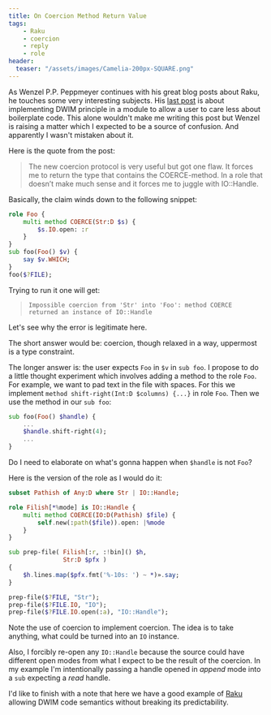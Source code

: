 ```yaml
---
title: On Coercion Method Return Value
tags:
    - Raku
    - coercion
    - reply
    - role
header:
  teaser: "/assets/images/Camelia-200px-SQUARE.png"
---
```

As Wenzel P.P. Peppmeyer continues with his great blog posts about Raku, he
touches some very interesting subjects. His [last
post](https://gfldex.wordpress.com/2020/12/25/coercive-files/) is about
implementing DWIM principle in a module to allow a user to care less about
boilerplate code. This alone wouldn't make me writing this post but Wenzel is
raising a matter which I expected to be a source of confusion. And apparently I
wasn't mistaken about it.

Here is the quote from the post:

> The new coercion protocol is very useful but got one flaw. It forces me to
> return the type that contains the COERCE-method. In a role that doesn’t make
> much sense and it forces me to juggle with IO::Handle.

Basically, the claim winds down to the following snippet:

```raku
role Foo {
    multi method COERCE(Str:D $s) {
        $s.IO.open: :r
    }
}
sub foo(Foo() $v) {
    say $v.WHICH;
}
foo($?FILE);
```

Trying to run it one will get:

> ```
> Impossible coercion from 'Str' into 'Foo': method COERCE returned an instance of IO::Handle
> ```

Let's see why the error is legitimate here.

The short answer would be: coercion, though relaxed in a way, uppermost is a
type constraint.

The longer answer is: the user expects `Foo` in `$v` in `sub foo`. I propose to
do a little thought experiment which involves adding a method to the role `Foo`.
For example, we want to pad text in the file with spaces. For this we implement
`method shift-right(Int:D $columns) {...}` in role `Foo`. Then we use the method
in our `sub foo`:

```raku
sub foo(Foo() $handle) {
    ...
    $handle.shift-right(4);
    ...
}
```

Do I need to elaborate on what's gonna happen when `$handle` is not `Foo`?

Here is the version of the role as I would do it:

```raku
subset Pathish of Any:D where Str | IO::Handle;

role Filish[*%mode] is IO::Handle {
    multi method COERCE(IO:D(Pathish) $file) {
        self.new(:path($file)).open: |%mode
    }
}

sub prep-file( Filish[:r, :!bin]() $h, 
               Str:D $pfx ) 
{
    $h.lines.map($pfx.fmt('%-10s: ') ~ *)».say;
}

prep-file($?FILE, "Str");
prep-file($?FILE.IO, "IO");
prep-file($?FILE.IO.open(:a), "IO::Handle");
```

Note the use of coercion to implement coercion. The idea is to take anything,
what could be turned into an `IO` instance.

Also, I forcibly re-open any `IO::Handle` because the source could have
different open modes from what I expect to be the result of the coercion. In my
example I'm intentionally passing a handle opened in _append_ mode into a `sub`
expecting a _read_ handle.

I'd like to finish with a note that here we have a good example of
[Raku](https://raku.org)
allowing DWIM code semantics without breaking its predictability.
